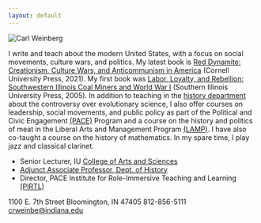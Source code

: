 ```yaml
---
layout: default
---
```


![Carl Weinberg](https://history.indiana.edu/images/Faculty/weinberg_carl.jpg)

I write and teach about the modern United States, with a focus on social movements, culture wars, and politics.  My latest book is [Red Dynamite: Creationism, Culture Wars, and Anticommunism in America](https://www.cornellpress.cornell.edu/book/9781501759291/red-dynamite/#bookTabs=1) (Cornell University Press, 2021). My first book was [Labor, Loyalty, and Rebellion: Southwestern Illinois Coal Miners and World War I](http://siupress.com/books/978-0-8093-2635-8) (Southern Illinois University Press, 2005). In addition to teaching in the [history department](https://history.indiana.edu/index.html) about the controversy over evolutionary science, I also offer courses on leadership, social movements, and public policy as part of the Political and Civic Engagement [(PACE)](https://pace.indiana.edu/index.html) Program and a course on the history and politics of meat in the Liberal Arts and Management Program [(LAMP)](https://lamp.indiana.edu/).  I have also co-taught a course on the history of mathematics.  In my spare time, I play jazz and classical clarinet.


- Senior Lecturer, IU [College of Arts and Sciences](https://college.indiana.edu/)
- [Adjunct Associate Professor, Dept. of History](https://history.indiana.edu/faculty_staff/adjunctfaculty/weinberg_carl.html)
- Director, PACE Institute for Role-Immersive Teaching and Learning [(PIRTL)](https://pace.indiana.edu/academics/games/index.html)

1100 E. 7th Street
Bloomington, IN 47405
812-856-5111
crweinbe@indiana.edu
